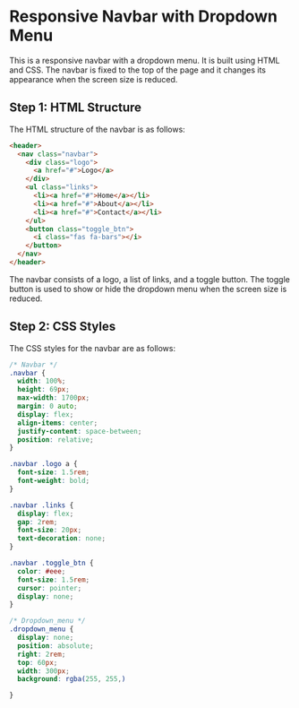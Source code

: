  # Responsive Navbar with Dropdown Menu

This is a responsive navbar with a dropdown menu. It is built using HTML and CSS. The navbar is fixed to the top of the page and it changes its appearance when the screen size is reduced.

## Step 1: HTML Structure

The HTML structure of the navbar is as follows:

```html
<header>
  <nav class="navbar">
    <div class="logo">
      <a href="#">Logo</a>
    </div>
    <ul class="links">
      <li><a href="#">Home</a></li>
      <li><a href="#">About</a></li>
      <li><a href="#">Contact</a></li>
    </ul>
    <button class="toggle_btn">
      <i class="fas fa-bars"></i>
    </button>
  </nav>
</header>
```

The navbar consists of a logo, a list of links, and a toggle button. The toggle button is used to show or hide the dropdown menu when the screen size is reduced.

## Step 2: CSS Styles

The CSS styles for the navbar are as follows:

```css
/* Navbar */
.navbar {
  width: 100%;
  height: 69px;
  max-width: 1700px;
  margin: 0 auto;
  display: flex;
  align-items: center;
  justify-content: space-between;
  position: relative;
}

.navbar .logo a {
  font-size: 1.5rem;
  font-weight: bold;
}

.navbar .links {
  display: flex;
  gap: 2rem;
  font-size: 20px;
  text-decoration: none;
}

.navbar .toggle_btn {
  color: #eee;
  font-size: 1.5rem;
  cursor: pointer;
  display: none;
}

/* Dropdown_menu */
.dropdown_menu {
  display: none;
  position: absolute;
  right: 2rem;
  top: 60px;
  width: 300px;
  background: rgba(255, 255,)

}
